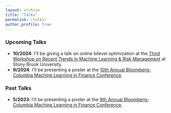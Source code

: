 ```yaml
---
layout: archive
title: "Talks"
permalink: /talks/
author_profile: true
---
```


### Upcoming Talks
- **10/2024**: I'll be giving a talk on online bilevel optimization at the [Third Workshop on Recent Trends in Machine Learning & Risk Management](https://uryasev.ams.stonybrook.edu/index.php/workshop-2024/) at Stony Brook University.
- **9/2024**: I'll be presenting a poster at the [10th Annual Bloomberg-Columbia Machine Learning in Finance Conference](https://cfe.columbia.edu/events/10th-annual-bloomberg-columbia-machine-learning-finance-conference-2024).



### Past Talks
- **5/2023**: I'll be presenting a poster at the [9th Annual Bloomberg-Columbia Machine Learning in Finance Conference](https://cfe.columbia.edu/events/9th-annual-bloomberg-columbia-machine-learning-finance-workshop-2023).
